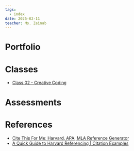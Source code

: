 ```yaml
---
tags:
  - index
date: 2025-02-11
teacher: Ms. Zainab
---
```

# Portfolio
# Classes
- [Class 02 - Creative Coding](Class%2002%20-%20Creative%20Coding.md)
# Assessments
# References
- [Cite This For Me: Harvard, APA, MLA Reference Generator](https://www.citethisforme.com/)
- [A Quick Guide to Harvard Referencing | Citation Examples](https://www.scribbr.co.uk/referencing/harvard-style/)